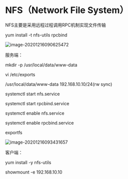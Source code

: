 # NFS（Network File System）

NFS主要是采用远程过程调用RPC机制实现文件传输



yum install -t nfs-utils rpcbind



![image-20201216090625472](http://kyle-pic.oss-cn-hangzhou.aliyuncs.com/img/image-20201216090625472.png)



服务端：

mkdir -p /usr/local/data/www-data

vi /etc/exports

/usr/local/data/www-data 192.168.10.10/24(rw sync)

systemctl start nfs.service

systemctl start rpcbind.service

systemctl enable nfs.service

systemctl enable rpcbind.service

exportfs

![image-20201216093431657](http://kyle-pic.oss-cn-hangzhou.aliyuncs.com/img/image-20201216093431657.png)



客户端：

yum install -y nfs-utils

showmount -e 192.168.10.10